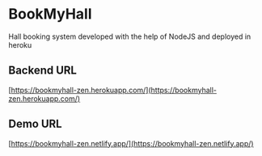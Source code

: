 # BookMyHall

Hall booking system developed with the help of NodeJS and deployed in heroku

## Backend URL

[https://bookmyhall-zen.herokuapp.com/](https://bookmyhall-zen.herokuapp.com/)

## Demo URL

[https://bookmyhall-zen.netlify.app/](https://bookmyhall-zen.netlify.app/)
